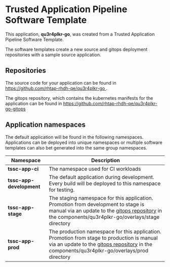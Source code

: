 # Trusted Application Pipeline Software Template

This application, **qu3r4plkr-go**, was created from a Trusted Application Pipeline Software Template.

The software templates create a new source and gitops deployment repositories with a sample source application. 

## Repositories

The source code for your application can be found in [https://github.com/rhtap-rhdh-qe/qu3r4plkr-go ](https://github.com/rhtap-rhdh-qe/qu3r4plkr-go ).
 
The gitops repository, which contains the kubernetes manifests for the application can be found in 
[https://github.com/rhtap-rhdh-qe/qu3r4plkr-go-gitops ](https://github.com/rhtap-rhdh-qe/qu3r4plkr-go-gitops ) 

## Application namespaces 

The default application will be found in the following namespaces. Applications can be deployed into unique namespaces or multiple software templates can also bet generated into the same group namespaces.  

|  Namespace   |  Description   |  
| -------- | -------- |
| **tssc-app-ci** | The namespace used for CI workloads |
| **tssc-app-development** | The default application during development. Every build will be deployed to this namespace for testing. |
| **tssc-app-stage** | The staging namespace for this application. Promotion from development to stage is manual via an update to the [gitops repository](https://github.com/rhtap-rhdh-qe/qu3r4plkr-go-gitops ) in the components/qu3r4plkr-go/overlays/stage directory |
| **tssc-app-prod** | The production namespace for this application. Promotion from stage to production is manual via an update to the [gitops repository](https://github.com/rhtap-rhdh-qe/qu3r4plkr-go-gitops ) in the components/qu3r4plkr-go/overlays/prod directory |